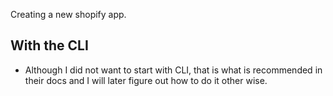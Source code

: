 Creating a new shopify app. 


## With the CLI
- Although I did not want to start with CLI, that is what is recommended in their docs and I will later figure out how to do it other wise. 